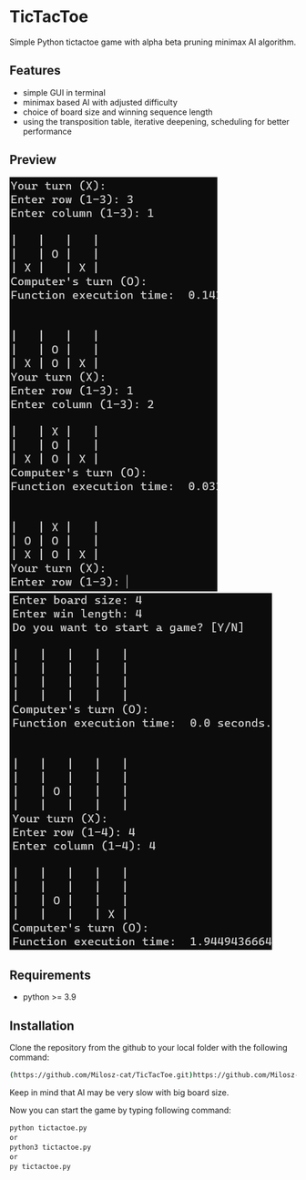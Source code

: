 # TicTacToe
Simple Python tictactoe game with alpha beta pruning minimax AI algorithm.

## Features
* simple GUI in terminal
* minimax based AI with adjusted difficulty
* choice of board size and winning sequence length
* using the transposition table, iterative deepening, scheduling for better performance
  
## Preview
![App Screenshot](https://github.com/Milosz-cat/TicTacToe/blob/main/Preview/Screenshot%202023-08-02%20153958.png)
![App Screenshot](https://github.com/Milosz-cat/TicTacToe/blob/main/Preview/Screenshot%202023-08-02%20154110.png)

## Requirements
* python >= 3.9

## Installation
Clone the repository from the github to your local folder with the following command:
```bash
(https://github.com/Milosz-cat/TicTacToe.git)https://github.com/Milosz-cat/TicTacToe.git
```
Keep in mind that AI may be very slow with big board size.

Now you can start the game by typing following command:
```bash
python tictactoe.py
or
python3 tictactoe.py
or
py tictactoe.py
```
